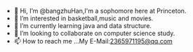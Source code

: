 - 👋 Hi, I’m @bangzhuHan,I'm a sophomore here at Princeton.
- 👀 I’m interested in basketball,music and movies.
- 🌱 I’m currently learning java and data structure.
- 💞️ I’m looking to collaborate on computer science study.
- 📫 How to reach me ...My E-Mail:2365971195@qq.com

<!---
bangzhuHan/bangzhuHan is a ✨ special ✨ repository because its `README.md` (this file) appears on your GitHub profile.
You can click the Preview link to take a look at your changes.
--->

